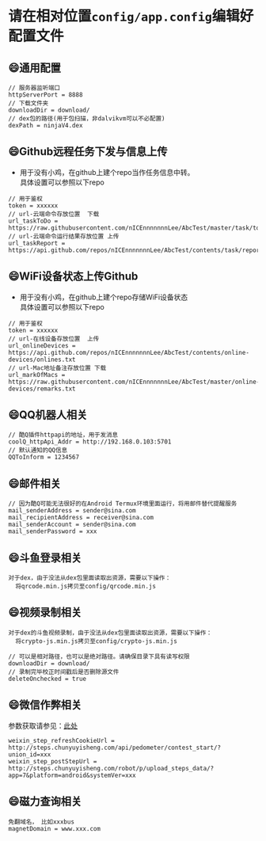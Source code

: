﻿
请在相对位置`config/app.config`编辑好配置文件
==============================

## :smile:通用配置  
```
// 服务器监听端口
httpServerPort = 8888
// 下载文件夹
downloadDir = download/
// dex包的路径(用于包扫描，非dalvikvm可以不必配置) 
dexPath = ninjaV4.dex
```

## :smile:Github远程任务下发与信息上传
+ 用于没有小鸡，在github上建个repo当作任务信息中转。  
具体设置可以参照以下repo
```
// 用于鉴权
token = xxxxxx
// url-云端命令存放位置  下载
url_taskToDo = https://raw.githubusercontent.com/nICEnnnnnnnLee/AbcTest/master/task/todo.txt
// url-云端命令运行结果存放位置 上传
url_taskReport = https://api.github.com/repos/nICEnnnnnnnLee/AbcTest/contents/task/report.txt
```

## :smile:WiFi设备状态上传Github
+ 用于没有小鸡，在github上建个repo存储WiFi设备状态  
具体设置可以参照以下repo
```
// 用于鉴权
token = xxxxxx
// url-在线设备存放位置  上传
url_onlineDevices = https://api.github.com/repos/nICEnnnnnnnLee/AbcTest/contents/online-devices/onlines.txt
// url-Mac地址备注存放位置 下载
url_markOfMacs = https://raw.githubusercontent.com/nICEnnnnnnnLee/AbcTest/master/online-devices/remarks.txt
```


## :smile:QQ机器人相关
```
// 酷Q插件httpapi的地址，用于发消息
coolQ_httpApi_Addr = http://192.168.0.103:5701
// 默认通知的QQ信息
QQToInform = 1234567
```

## :smile:邮件相关
```
// 因为酷Q可能无法很好的在Android Termux环境里面运行，将用邮件替代提醒服务
mail_senderAddress = sender@sina.com
mail_recipientAddress = receiver@sina.com
mail_senderAccount = sender@sina.com
mail_senderPassword = xxx
```

## :smile:斗鱼登录相关
```
对于dex，由于没法从dex包里面读取出资源，需要以下操作：
  将qrcode.min.js拷贝至config/qrcode.min.js
```

## :smile:视频录制相关
```
对于dex的斗鱼视频录制，由于没法从dex包里面读取出资源，需要以下操作：
  将crypto-js.min.js拷贝至config/crypto-js.min.js

// 可以是相对路径，也可以是绝对路径。请确保目录下具有读写权限
downloadDir = download/
// 录制完毕校正时间戳后是否删除源文件
deleteOnchecked = true 
```

## :smile:微信作弊相关  
参数获取请参见：[此处](http://nicennnnnnnlee.github.io/blog/2020/01/18/weixin-step-counter-cheater-3/)
```
weixin_step_refreshCookieUrl = http://steps.chunyuyisheng.com/api/pedometer/contest_start/?union_id=xxx 
weixin_step_postStepUrl = http://steps.chunyuyisheng.com/robot/p/upload_steps_data/?app=7&platform=android&systemVer=xxx
```

## :smile:磁力查询相关  
```
免翻域名， 比如xxxbus
magnetDomain = www.xxx.com
```